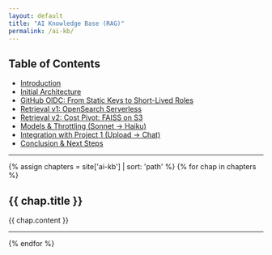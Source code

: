 ```yaml
---
layout: default
title: "AI Knowledge Base (RAG)"
permalink: /ai-kb/
---
```


## Table of Contents
- [Introduction](/ai-kb/01-introduction)
- [Initial Architecture](/ai-kb/02-architecture-initial-plan)
- [GitHub OIDC: From Static Keys to Short-Lived Roles](/ai-kb/03-infrastructure-as-code-&-Github-OIDC)
- [Retrieval v1: OpenSearch Serverless](/ai-kb/04-retrieval-v1-opensearch-serverless)
- [Retrieval v2: Cost Pivot: FAISS on S3](/ai-kb/05-retrieval-v2-cost-pivot-faiss-on-s3)
- [Models & Throttling (Sonnet → Haiku)](/ai-kb/06-models-and-throttling)
- [Integration with Project 1 (Upload → Chat)](/ai-kb/07-integration-with-project-1)
- [Conclusion & Next Steps](/ai-kb/08-conclusion)

------

{% assign chapters = site['ai-kb'] | sort: 'path' %}
{% for chap in chapters %}
<a id="{{ chap.slug }}"></a>
## {{ chap.title }}
{{ chap.content }}
<hr/>
{% endfor %}